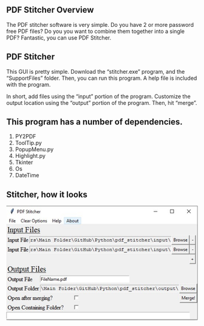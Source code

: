 ## PDF Stitcher Overview

The PDF stitcher software is very simple. Do you have 2 or more password free PDF files? Do you you want to combine them together into a single PDF? Fantastic, you can use PDF Stitcher. 


## PDF Stitcher

This GUI is pretty simple. Download the “stitcher.exe” program, and the “SupportFiles” folder. Then, you can run this program. A help file is included with the program. 

In short, add files using the “input” portion of the program. Customize the output location using the “output” portion of the program. Then, hit “merge”. 

## This program has a number of dependencies. 

1. PY2PDF
2. ToolTip.py 
3. PopupMenu.py
4. Highlight.py
5.  Tkinter
6. Os
7. DateTime


## Stitcher, how it looks
![alt text](images/mainGUI.jpg)